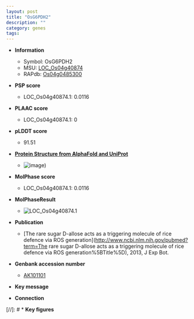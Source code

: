 ```yaml
---
layout: post
title: "OsG6PDH2"
description: ""
category: genes
tags: 
---
```


* **Information**  
    + Symbol: OsG6PDH2  
    + MSU: [LOC_Os04g40874](http://rice.plantbiology.msu.edu/cgi-bin/ORF_infopage.cgi?orf=LOC_Os04g40874)  
    + RAPdb: [Os04g0485300](http://rapdb.dna.affrc.go.jp/viewer/gbrowse_details/irgsp1?name=Os04g0485300)  

* **PSP score**  
    + LOC_Os04g40874.1: 0.0116 

* **PLAAC score**  
    + LOC_Os04g40874.1: 0 

* **pLDDT score**
    + 91.51

* **[Protein Structure from AlphaFold and UniProt](https://www.uniprot.org/uniprotkb/Q7X7I6/entry#structure)**
    + ![image](https://ricepsp.github.io/images/Q7/AF-Q7X7I6-F1.png))

* **MolPhase score**
    + LOC_Os04g40874.1: 0.0116

* **MolPhaseResult**
    + ![LOC_Os04g40874.1](https://ricepsp.github.io/pictures/LOC_Os04g/LOC_Os04g40874.1.png)

* **Publication**  
    + [The rare sugar D-allose acts as a triggering molecule of rice defence via ROS generation](http://www.ncbi.nlm.nih.gov/pubmed?term=The rare sugar D-allose acts as a triggering molecule of rice defence via ROS generation%5BTitle%5D), 2013, J Exp Bot.

* **Genbank accession number**  
    + [AK101101](http://www.ncbi.nlm.nih.gov/nuccore/AK101101)

* **Key message**  

* **Connection**  

[//]: # * **Key figures**  


